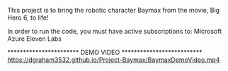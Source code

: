 This project is to bring the robotic character Baymax from the movie, Big Hero 6, to life!

In order to run the code, you must have active subscriptions to:
Microsoft Azure
Eleven Labs

*********************** DEMO VIDEO **************************
https://dgraham3532.github.io/Project-Baymax/BaymaxDemoVideo.mp4
